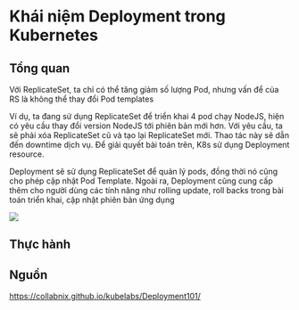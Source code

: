 # Khái niệm Deployment trong Kubernetes

## Tổng quan

Với ReplicateSet, ta chỉ có thể tăng giảm số lượng Pod, nhưng vấn để của RS là không thể thay đổi Pod templates

Ví dụ, ta đang sử dụng ReplicateSet để triển khai 4 pod chạy NodeJS, hiện có yêu cầu thay đổi version NodeJS tới phiên bản mới hơn. Với yêu cầu, ta sẽ phải xóa ReplicateSet cũ và tạo lại ReplicateSet mới. Thao tác này sẽ dẫn đến downtime dịch vụ. Để giải quyết bài toán trên, K8s sử dụng Deployment resource.

Deployment sẽ sử dụng ReplicateSet để quản lý pods, đồng thời nó cũng cho phép cập nhật Pod Template. Ngoài ra, Deployment cũng cung cấp thêm cho người dùng các tính năng như rolling update, roll backs trong bài toán triển khai, cập nhật phiên bản ứng dụng

![](/kubernetes-note/images/2.3-deployment-k8s/pic1.png)

## Thực hành

## Nguồn

https://collabnix.github.io/kubelabs/Deployment101/